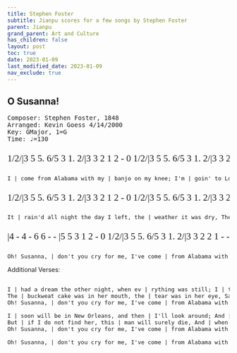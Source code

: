 ```yaml
---
title: Stephen Foster
subtitle: Jianpu scores for a few songs by Stephen Foster
parent: Jianpu
grand_parent: Art and Culture
has_children: false
layout: post
toc: true
date: 2023-01-09
last_modified_date: 2023-01-09
nav_exclude: true
---
```


<style>
@font-face {
    font-family: Jianpu;
    src: url("{{site.webfontdirectory}}/jianpu/JianpuASCII.ttf ");
}
.jianpu {
    font-family: Jianpu;
    line-height: 1.5;
    font-size: 150%
}
.lyrics {
    font-size: 90%
}
@media (max-width: 50rem) {
    .jianpu  {
        font-size: 120%;
    }
    .lyrics {
        font-size: 72%
    }
}
</style>

<!--
https://zn-live.zupfnoter.de/
https://github.com/kgoess/foster-abc/tree/master/abc-src
-->


## O Susanna!
<pre>
Composer: Stephen Foster, 1848
Arranged: Kevin Goess 4/14/2000
Key: GMajor, 1=G
Time: ♩=130
</pre>



<pre class="jianpu">
1/2/|3 5 5. 6/5 3 1. 2/|3 3 2 1 2 - 0 1/2/|3 5 5. 6/5 3 1. 2/|3 3 2 2 1 - 0 
</pre>
<pre class="lyrics">
I | come from Alabama with my | banjo on my knee; I'm | goin' to Lousiana, My | true love for to see.
</pre>

<pre class="jianpu">
1/2/|3 5 5. 6/5 3 1. 2/|3 3 2 1 2 - 0 1/2/|3 5 5. 6/5 3 1. 2/|3 3 2 2 1 - 0 - |
</pre>
<pre class="lyrics">
It | rain'd all night the day I left, the | weather it was dry, The | sun so hot I froze to death, Su | sana don't you cry.
</pre>

<pre class="jianpu">
|4 - 4 - 6 6 - - |5 5 3 1 2 - 0 1/2/|3 5 5. 6/5 3 1. 2/|3 3 2 2 1 - -||
</pre>
<pre class="lyrics">
Oh! Susanna, | don't you cry for me, I've come | from Alabama with my banjo | on my knee.
</pre>

<!--
<pre class="jianpu">
1//2//|3/5/5/./6// 5/3/1/./2//|3/3/ 2/1/ 2 0/ 1//2//|3/5/5/./6// 5/3/ 1/./2//|3/3/ 2/2/ 1 0/ 
</pre>
<pre class="lyrics">
I | come from Alabama with my | banjo on my knee; I'm | goin' to Lousiana, My true love for to see.
</pre>

<pre class="jianpu">
1//2//|3/5/5/./6// 5/3/1/./2//|3/3/ 2/1/ 2 0/ 1//2//|3/5/5/./6// 5/3/1/./ 2//|3/3/ 2/2/ 1 0 |
</pre>
<pre class="lyrics">
It | rain'd all night the day I left, the | weather it was dry, The | sun so hot I froze to death, Su | sana don't you cry.
</pre>

<pre class="jianpu">
|4 4 6/ 6.|5/5/3/1/ 2 0/ 1//2//|3/5/5/./6// 5/3/1/./2//|3/3/ 2/2/ 1.||
</pre>
<pre class="lyrics">
Oh! Susanna, | don't you cry for me, I've come | from Alabama with my banjo | on my knee.
</pre>
-->


Additional Verses:

<pre class="lyrics">

I | had a dream the other night, when ev | rything was still; I | thought I saw Susanna dear, a | comin' down the hill,
The | buckweat cake was in her mouth, the | tear was in her eye, Says | I'm coming from the south, Su | sana don't you cry.
Oh! Susanna, | don't you cry for me, I've come | from Alabama with my banjo | on my knee.

I | soon will be in New Orleans, and then | I'll look around; And | when I find Susanna, I'll | fall upon the ground,
But | if I do not find her, this | man will surely die, And | when I'm dead and buried, Su | sana don't you cry.
Oh! Susanna, | don't you cry for me, I've come | from Alabama with my banjo | on my knee.

Oh! Susanna, | don't you cry for me, I've come | from Alabama with my banjo | on my knee.
</pre>






